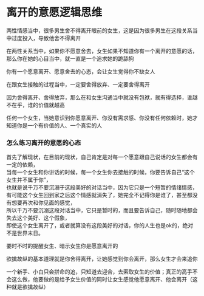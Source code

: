 # 离开的意愿逻辑思维

两性情感当中，很多男生舍不得离开眼前的女生，这是因为很多男生在这段关系当中过度投入，导致他舍不得离开  

在两性关系当中，如果你不愿意舍去，女生如果不知道你有一个离开的意愿的话，那么你在她的心目当中，就一直是一个追求她的跪舔狗  

你有一个愿意离开、愿意舍去的心态，会让女生觉得你不缺女人

在跟女生接触的过程当中，一定要舍得放弃、一定要舍得离开  

因为舍得离开、舍得放弃，那么在和女生沟通当中就没有包袱，就有得选择，谁越不在乎，谁的价值就越高

任何一个女生，当她意识到你愿意离开、你没有需求感、你没有任何依赖时，她才知道你是一个有价值的人、一个真实的人

### 怎么练习离开的意愿的心态
首先了解现状，在目前的现状，自己肯定是对每一个愿意跟自己说话的女生都会有一定的依赖，  
当每一个女生和你讲话的时候，每一个女生你去接触的时候，你要告诉自己“这个女生并不属于你”，  
也就是说千万不要沉溺于这段美好的对话当中，因为它只是一个短暂的情绪情感，  
有可能这个女生回到家之后这个情感就消失了，她完全不记得你是谁了，甚至都没有想要再次和你见面的感觉，  
所以千万不要沉溺这段对话当中，它只是暂时的，而且要告诉自己，随时随地都会失去这个美好、这个假象，  
即使这个女生离开了，或者就算没有这段美好的对话，你的人生也是ok的，绝对不是世界末日。

要时不时的提醒女生、暗示女生你是愿意离开的

欲擒故纵的基本道理就是你舍得离开，让她感觉到你会离开，那么女生才会来追你  

一个新手、小白只会拼命的追，只知道去迎合，去索取女生的价值；真正的高手不会这么做，他要做的是给予女生价值的同时让女生感觉他愿意离开、他会离开（这种就是欲擒故纵）  
